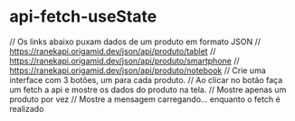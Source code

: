 # api-fetch-useState

// Os links abaixo puxam dados de um produto em formato JSON
// https://ranekapi.origamid.dev/json/api/produto/tablet
// https://ranekapi.origamid.dev/json/api/produto/smartphone
// https://ranekapi.origamid.dev/json/api/produto/notebook
// Crie uma interface com 3 botões, um para cada produto.
// Ao clicar no botão faça um fetch a api e mostre os dados do produto na tela.
// Mostre apenas um produto por vez
// Mostre a mensagem carregando... enquanto o fetch é realizado

